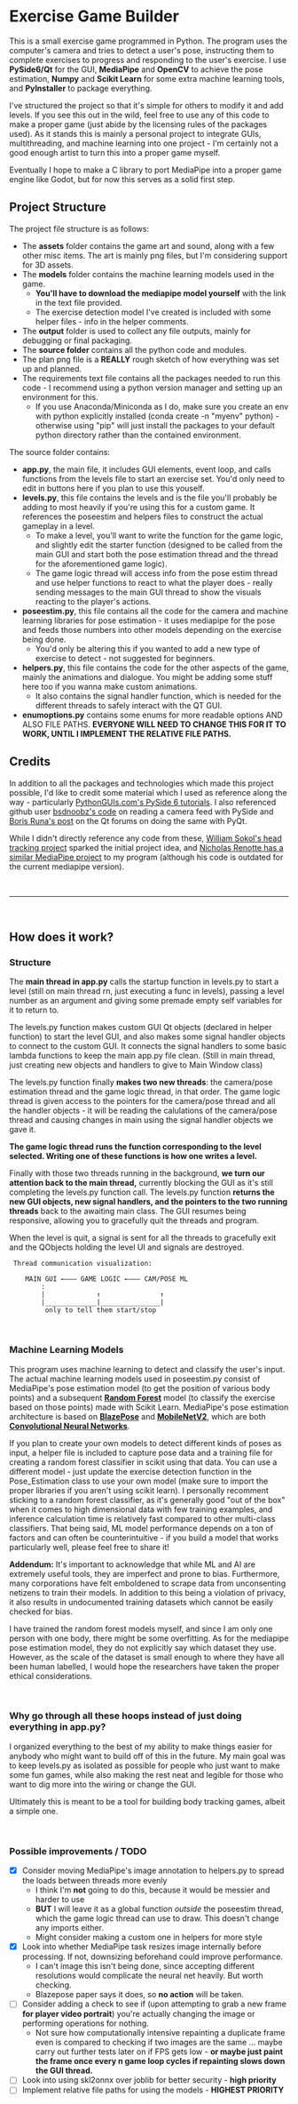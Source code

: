 # Exercise Game Builder

This is a small exercise game programmed in Python. The program uses the computer's camera and tries to detect a user's pose, instructing them to complete exercises to progress and responding to the user's exercise. I use **PySide6/Qt** for the GUI, **MediaPipe** and **OpenCV** to achieve the pose estimation, **Numpy** and **Scikit Learn** for some extra machine learning tools, and **PyInstaller** to package everything.

I've structured the project so that it's simple for others to modify it and add levels. If you see this out in the wild, feel free to use any of this code to make a proper game (just abide by the licensing rules of the packages used). As it stands this is mainly a personal project to integrate GUIs, multithreading, and machine learning into one project - I'm certainly not a good enough artist to turn this into a proper game myself. 

Eventually I hope to make a C library to port MediaPipe into a proper game engine like Godot, but for now this serves as a solid first step. 

## Project Structure

The project file structure is as follows:

- The **assets** folder contains the game art and sound, along with a few other misc items. The art is mainly png files, but I'm considering support for 3D assets.
- The **models** folder contains the machine learning models used in the game.
    - **You'll have to download the mediapipe model yourself** with the link in the text file provided.
    - The exercise detection model I've created is included with some helper files - info in the helper comments.
- The **output** folder is used to collect any file outputs, mainly for debugging or final packaging.
- The **source folder** contains all the python code and modules.
- The plan png file is a **REALLY** rough sketch of how everything was set up and planned.
- The requirements text file contains all the packages needed to run this code - I recommend using a python version manager and setting up an environment for this. 
    - If you use Anaconda/Miniconda as I do, make sure you create an env with python explicitly installed (conda create -n "myenv" python) - otherwise using "pip" will just install the packages to your default python directory rather than the contained environment.

The source folder contains:

- **app.py**, the main file, it includes GUI elements, event loop, and calls functions from the levels file to start an exercise set. You'd only need to edit in buttons here if you plan to use this youself.
- **levels.py**, this file contains the levels and is the file you'll probably be adding to most heavily if you're using this for a custom game. It references the poseestim and helpers files to construct the actual gameplay in a level.
    - To make a level, you'll want to write the function for the game logic, and slightly edit the starter function (designed to be called from the main GUI and start both the pose estimation thread and the thread for the aforementioned game logic). 
    - The game logic thread will access info from the pose estim thread and use helper functions to react to what the player does - really sending messages to the main GUI thread to show the visuals reacting to the player's actions.
- **poseestim.py**, this file contains all the code for the camera and machine learning libraries for pose estimation - it uses mediapipe for the pose and feeds those numbers into other models depending on the exercise being done.
    - You'd only be altering this if you wanted to add a new type of exercise to detect - not suggested for beginners.
- **helpers.py**, this file contains the code for the other aspects of the game, mainly the animations and dialogue. You might be adding some stuff here too if you wanna make custom animations.
    - It also contains the signal handler function, which is needed for the different threads to safely interact with the QT GUI.
- **enumoptions.py** contains some enums for more readable options AND ALSO FILE PATHS. **EVERYONE WILL NEED TO CHANGE THIS FOR IT TO WORK, UNTIL I IMPLEMENT THE RELATIVE FILE PATHS.**

## Credits

In addition to all the packages and technologies which made this project possible, I'd like to credit some material which I used as reference along the way - particularly [PythonGUIs.com's PySide 6 tutorials](https://www.pythonguis.com/pyside6-tutorial/). I also referenced github user [bsdnoobz's code](https://gist.github.com/bsdnoobz/8464000) on reading a camera feed with PySide and [Boris Runa's post](https://forum.qt.io/topic/132670/capture-opencv-video-and-present-it-on-qvideowidget) on the Qt forums on doing the same with PyQt.

While I didn't directly reference any code from these, [William Sokol's head tracking project](https://github.com/williamsokol/HeadTrackingInGodotHTML5) sparked the initial project idea, and [Nicholas Renotte has a similar MediaPipe project](https://github.com/nicknochnack/MediaPipePoseEstimation) to my program (although his code is outdated for the current mediapipe version).

</br>
<hr>
</br>

## How does it work?

### Structure

The **main thread in app.py** calls the startup function in levels.py to start a level (still on main thread rn, just executing a func in levels), passing a level number as an argument and giving some premade empty self variables for it to return to. 

The levels.py function makes custom GUI Qt objects (declared in helper function) to start the level GUI, and also makes some signal handler objects to connect to the custom GUI. It connects the signal handlers to some basic lambda functions to keep the main app.py file clean. (Still in main thread, just creating new objects and handlers to give to Main Window class)

The levels.py function finally **makes two new threads**: the camera/pose estimation thread and the game logic thread, in that order. The game logic thread is given access to the pointers for the camera/pose thread and all the handler objects - it will be reading the calulations of the camera/pose thread and causing changes in main using the signal handler objects we gave it. 

**The game logic thread runs the function corresponding to the level selected. Writing one of these functions is how one writes a level.**

Finally with those two threads running in the background, **we turn our attention back to the main thread,** currently blocking the GUI as it's still completing the levels.py function call. The levels.py function **returns the new GUI objects, new signal handlers, and the pointers to the two running threads** back to the awaiting main class. The GUI resumes being responsive, allowing you to gracefully quit the threads and program.

When the level is quit, a signal is sent for all the threads to gracefully exit and the QObjects holding the level UI and signals are destroyed.

<code> Thread communication visualization: </code>

        MAIN GUI ←——— GAME LOGIC ←——— CAM/POSE ML
            :
            |             ↑               ↑
            |_____________|_______________|
             only to tell them start/stop

<br>

###  Machine Learning Models 

This program uses machine learning to detect and classify the user's input. The actual machine learning models used in poseestim.py consist of MediaPipe's pose estimation model (to get the position of various body points) and a subsequent **[Random Forest](https://en.wikipedia.org/wiki/Random_forest)** model (to classify the exercise based on those points) made with Scikit Learn. MediaPipe's pose estimation architecture is based on **[BlazePose](http://arxiv.org/pdf/2006.10204)** and **[MobileNetV2](https://arxiv.org/pdf/1801.04381)**, which are both **[Convolutional Neural Networks](https://en.wikipedia.org/wiki/Convolutional_neural_network)**.

If you plan to create your own models to detect different kinds of poses as input, a helper file is included to capture pose data and a training file for creating a random forest classifier in scikit using that data. You can use a different model - just update the exercise detection function in the Pose_Estimation class to use your own model (make sure to import the proper libraries if you aren't using scikit learn). I personally recomment sticking to a random forest classifier, as it's generally good "out of the box" when it comes to high dimensional data with few training examples, and inference calculation time is relatively fast compared to other multi-class classifiers. That being said, ML model performance depends on a ton of factors and can often be counterintuitive - if you build a model that works particularly well, please feel free to share it!

**Addendum:** It's important to acknowledge that while ML and AI are extremely useful tools, they are imperfect and prone to bias. Furthermore, many corporations have felt emboldened to scrape data from unconsenting netizens to train their models. In addition to this being a violation of privacy, it also results in undocumented training datasets which cannot be easily checked for bias. 

I have trained the random forest models myself, and since I am only one person with one body, there might be some overfitting. As for the mediapipe pose estimation model, they do not explicitly say which dataset they use. However, as the scale of the dataset is small enough to where they have all been human labelled, I would hope the researchers have taken the proper ethical considerations.

<br>

### Why go through all these hoops instead of just doing everything in app.py?

I organized everything to the best of my ability to make things easier for anybody who might want to build off of this in the future. My main goal was to keep levels.py as isolated as possible for people who just want to make some fun games, while also making the rest neat and legible for those who want to dig more into the wiring or change the GUI.

Ultimately this is meant to be a tool for building body tracking games, albeit a simple one.

<br>

### Possible improvements / TODO

- [x] Consider moving MediaPipe's image annotation to helpers.py to spread the loads between threads more evenly
    - I think I'm **not** going to do this, because it would be messier and harder to use
    - **BUT** I will leave it as a global function *outside* the poseestim thread, which the game logic thread can use to draw. This doesn't change any imports either.
    - Might consider making a custom one in helpers for more style
- [x] Look into whether MediaPipe task resizes image internally before processing. If not, downsizing beforehand could improve performance.
    - I can't image this isn't being done, since accepting different resolutions would complicate the neural net heavily. But worth checking.
    - Blazepose paper says it does, so **no action** will be taken.
- [ ] Consider adding a check to see if (upon attempting to grab a new frame **for player video portrait**) you're actually changing the image or performing operations for nothing.
    - Not sure how computationally intensive repainting a duplicate frame even is compared to checking if two images are the same ... maybe carry out further tests later on if FPS gets low - **or maybe just paint the frame once every n game loop cycles if repainting slows down the GUI thread.**
- [ ] Look into using skl2onnx over joblib for better security - **high priority**
- [ ] Implement relative file paths for using the models - **HIGHEST PRIORITY**
